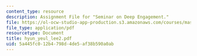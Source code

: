 ```yaml
---
content_type: resource
description: Assignment File for "Seminar on Deep Engagement."
file: https://ol-ocw-studio-app-production.s3.amazonaws.com/courses/mas-961-seminar-on-deep-engagement-fall-2004/5a445fc012b4798d4de5af38b590a0ab_hyun_yeul_lee2.pdf
file_type: application/pdf
resourcetype: Document
title: hyun_yeul_lee2.pdf
uid: 5a445fc0-12b4-798d-4de5-af38b590a0ab
---
```

